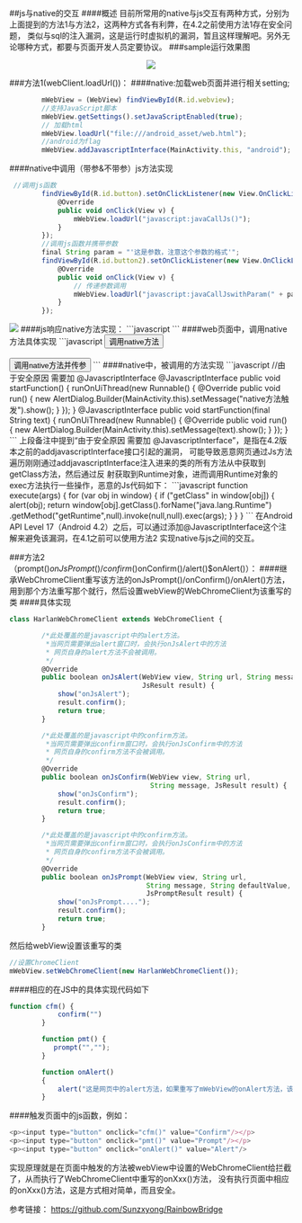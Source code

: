 ##js与native的交互
####概述
目前所常用的native与js交互有两种方式，分别为上面提到的方法1与方法2，这两种方式各有利弊，在4.2之前使用方法1存在安全问题，
类似与sql的注入漏洞，这是运行时虚拟机的漏洞，暂且这样理解吧。另外无论哪种方式，都要与页面开发人员定要协议。
###sample运行效果图
<div align=center><img src="https://github.com/ZQiang94/JSInteractsWithNative/blob/master/imgs/GIF.gif"/></div>

###方法1(webClient.loadUrl())：
####native:加载web页面并进行相关setting;
```javascript
        mWebView = (WebView) findViewById(R.id.webview);
        //支持JavaScript脚本
        mWebView.getSettings().setJavaScriptEnabled(true);
        // 加载html
        mWebView.loadUrl("file:///android_asset/web.html");
        //android为flag
        mWebView.addJavascriptInterface(MainActivity.this, "android");
```
####native中调用（带参&不带参）js方法实现
```javascript
 //调用js函数
        findViewById(R.id.button).setOnClickListener(new View.OnClickListener() {
            @Override
            public void onClick(View v) {
                mWebView.loadUrl("javascript:javaCallJs()");
            }
        });
        //调用js函数并携带参数
        final String param = "'这是参数，注意这个参数的格式'";
        findViewById(R.id.button2).setOnClickListener(new View.OnClickListener() {
            @Override
            public void onClick(View v) {
                // 传递参数调用
                mWebView.loadUrl("javascript:javaCallJswithParam(" + param + ")");
            }
        });
```
<img src="https://github.com/ZQiang94/JSInteractsWithNative/blob/master/imgs/微信截图_20160920211757.png"/>
####js响应native方法实现：
```javascript
 <script type="text/javascript">

        function javaCallJs(){
        	 document.getElementById("content").innerHTML ="<br\>JAVA调用了JS的无参函数";
        }

        function javaCallJswithParam(arg){
        	 document.getElementById("content").innerHTML =
        	 ("<br\>"+arg);
        }

  </script>
```
####web页面中，调用native方法具体实现
```javascript
<input type="button" value="调用native方法"
       onclick="window.android.startFunction()"/>
<br/><br/>
<input type="button" value="调用native方法并传参"
       onclick="window.android.startFunction('native方法被js调用，并传参')"/>
```
####native中，被调用的方法实现
```javascript
    //由于安全原因 需要加 @JavascriptInterface
    @JavascriptInterface
    public void startFunction() {
        runOnUiThread(new Runnable() {
            @Override
            public void run() {
                new AlertDialog.Builder(MainActivity.this).setMessage("native方法触发").show();
            }
        });
    }
    @JavascriptInterface
    public void startFunction(final String text) {
        runOnUiThread(new Runnable() {
            @Override
            public void run() {
                new AlertDialog.Builder(MainActivity.this).setMessage(text).show();
            }
        });
    }
```
上段备注中提到“由于安全原因 需要加 @JavascriptInterface”，是指在4.2版本之前的addjavascriptInterface接口引起的漏洞，
可能导致恶意网页通过Js方法遍历刚刚通过addjavascriptInterface注入进来的类的所有方法从中获取到getClass方法，然后通过反
射获取到Runtime对象，进而调用Runtime对象的exec方法执行一些操作，恶意的Js代码如下：
```javascript
function execute(args) {
    for (var obj in window) {
        if ("getClass" in window[obj]) {
            alert(obj);
            return  window[obj].getClass().forName("java.lang.Runtime")
                 .getMethod("getRuntime",null).invoke(null,null).exec(args);
        }
    }
}
```
在Android API Level 17（Android 4.2）之后，可以通过添加@JavascriptInterface这个注解来避免该漏洞，在4.1之前可以使用方法2
实现native与js之间的交互。

###方法2（prompt()$onJsPrompt()/confirm()$onConfirm()/alert()$onAlert()）：
####继承WebChromeClient重写该方法的onJsPrompt()/onConfirm()/onAlert()方法，用到那个方法重写那个就行，然后设置webView的WebChromeClient为该重写的类
####具体实现
```javascript
class HarlanWebChromeClient extends WebChromeClient {

        /*此处覆盖的是javascript中的alert方法。
         *当网页需要弹出alert窗口时，会执行onJsAlert中的方法
         * 网页自身的alert方法不会被调用。
         */
        @Override
        public boolean onJsAlert(WebView view, String url, String message,
                                 JsResult result) {
            show("onJsAlert");
            result.confirm();
            return true;
        }

        /*此处覆盖的是javascript中的confirm方法。
         *当网页需要弹出confirm窗口时，会执行onJsConfirm中的方法
         * 网页自身的confirm方法不会被调用。
         */
        @Override
        public boolean onJsConfirm(WebView view, String url,
                                   String message, JsResult result) {
            show("onJsConfirm");
            result.confirm();
            return true;
        }

        /*此处覆盖的是javascript中的confirm方法。
         *当网页需要弹出confirm窗口时，会执行onJsConfirm中的方法
         * 网页自身的confirm方法不会被调用。
         */
        @Override
        public boolean onJsPrompt(WebView view, String url,
                                  String message, String defaultValue,
                                  JsPromptResult result) {
            show("onJsPrompt....");
            result.confirm();
            return true;
        }
```
然后给webView设置该重写的类
```javascript
//设置ChromeClient
mWebView.setWebChromeClient(new HarlanWebChromeClient());
```
####相应的在JS中的具体实现代码如下
```javascript
function cfm() {
            confirm("")
        }

        function pmt() {
           prompt("","");
        }

        function onAlert()
        {
            alert("这是网页中的alert方法，如果重写了mWebView的onAlert方法，该方法不会执行");
        }
```
####触发页面中的js函数，例如：
```javascript
<p><input type="button" onclick="cfm()" value="Confirm"/></p>
<p><input type="button" onclick="pmt()" value="Prompt"/></p>
<p><input type="button" onclick="onAlert()" value="Alert"/>
```
实现原理就是在页面中触发的方法被webView中设置的WebChromeClient给拦截了，从而执行了WebChromeClient中重写的onXxx()方法，
没有执行页面中相应的onXxx()方法，这是方式相对简单，而且安全。




参考链接：
https://github.com/Sunzxyong/RainbowBridge


